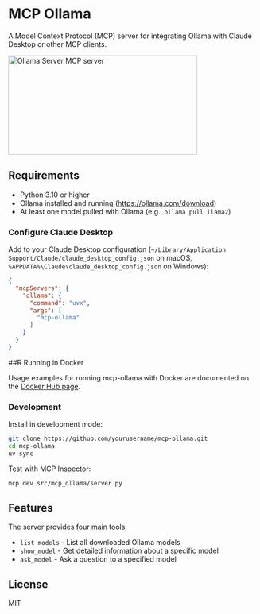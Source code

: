 # MCP Ollama

A Model Context Protocol (MCP) server for integrating Ollama with Claude Desktop or other MCP clients.

<a href="https://glama.ai/mcp/servers/h0t3210s62"><img width="380" height="200" src="https://glama.ai/mcp/servers/h0t3210s62/badge" alt="Ollama Server MCP server" /></a>

## Requirements

- Python 3.10 or higher
- Ollama installed and running (https://ollama.com/download)
- At least one model pulled with Ollama (e.g., `ollama pull llama2`)

### Configure Claude Desktop

Add to your Claude Desktop configuration (`~/Library/Application Support/Claude/claude_desktop_config.json` on macOS, `%APPDATA%\Claude\claude_desktop_config.json` on Windows):

```json
{
  "mcpServers": {
    "ollama": {
      "command": "uvx",
      "args": [
        "mcp-ollama"
      ]
    }
  }
}
```

##R Running in Docker

Usage examples for running mcp-ollama with Docker are documented on the [Docker Hub page](https://hub.docker.com/r/wuodan/mcp-ollama).

### Development

Install in development mode:
```bash
git clone https://github.com/yourusername/mcp-ollama.git
cd mcp-ollama
uv sync
```

Test with MCP Inspector:
```bash
mcp dev src/mcp_ollama/server.py
```

## Features

The server provides four main tools:
- `list_models` - List all downloaded Ollama models
- `show_model` - Get detailed information about a specific model
- `ask_model` - Ask a question to a specified model

## License

MIT
